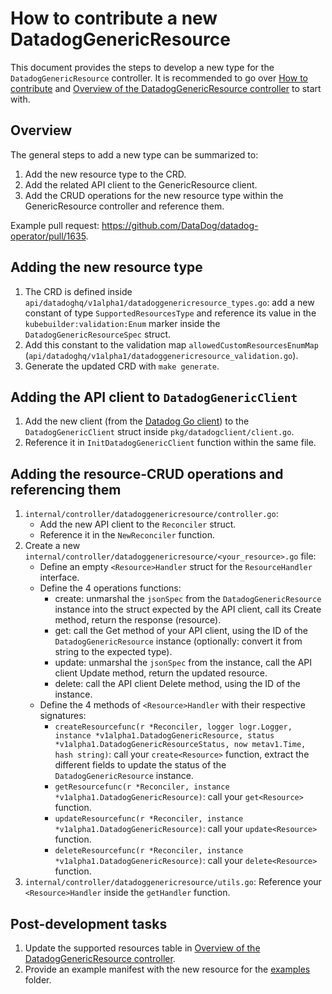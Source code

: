 # How to contribute a new DatadogGenericResource

This document provides the steps to develop a new type for the `DatadogGenericResource` controller. It is recommended to go over [How to contribute][1] and [Overview of the DatadogGenericResource controller][2] to start with.

## Overview

The general steps to add a new type can be summarized to:
1. Add the new resource type to the CRD.
2. Add the related API client to the GenericResource client.
3. Add the CRUD operations for the new resource type within the GenericResource controller and reference them.

Example pull request: https://github.com/DataDog/datadog-operator/pull/1635.

## Adding the new resource type

1. The CRD is defined inside `api/datadoghq/v1alpha1/datadoggenericresource_types.go`: add a new constant of type `SupportedResourcesType` and reference its value in the `kubebuilder:validation:Enum` marker inside the `DatadogGenericResourceSpec` struct.
2. Add this constant to the validation map `allowedCustomResourcesEnumMap` (`api/datadoghq/v1alpha1/datadoggenericresource_validation.go`).
3. Generate the updated CRD with `make generate`.

## Adding the API client to `DatadogGenericClient`
1. Add the new client (from the [Datadog Go client](https://github.com/DataDog/datadog-api-client-go)) to the `DatadogGenericClient` struct inside `pkg/datadogclient/client.go`.
2. Reference it in `InitDatadogGenericClient` function within the same file.

## Adding the resource-CRUD operations and referencing them

1. `internal/controller/datadoggenericresource/controller.go`:
    * Add the new API client to the `Reconciler` struct.
	* Reference it in the `NewReconciler` function.
2. Create a new `internal/controller/datadoggenericresource/<your_resource>.go` file:
    * Define an empty `<Resource>Handler` struct for the `ResourceHandler` interface.
	* Define the 4 operations functions:
	    * create<Resource>: unmarshal the `jsonSpec` from the `DatadogGenericResource` instance into the struct expected by the API client, call its Create method, return the response (resource).
		* get<Resource>: call the Get method of your API client, using the ID of the `DatadogGenericResource` instance (optionally: convert it from string to the expected type).
		* update<Resource>: unmarshal the `jsonSpec` from the instance, call the API client Update method, return the updated resource.
		* delete<Resource>: call the API client Delete method, using the ID of the instance.
	* Define the 4 methods of `<Resource>Handler` with their respective signatures:
	    * `createResourcefunc(r *Reconciler, logger logr.Logger, instance *v1alpha1.DatadogGenericResource, status *v1alpha1.DatadogGenericResourceStatus, now metav1.Time, hash string)`: call your `create<Resource>` function, extract the different fields to update the status of the `DatadogGenericResource` instance.
		* `getResourcefunc(r *Reconciler, instance *v1alpha1.DatadogGenericResource)`: call your `get<Resource>` function.
		* `updateResourcefunc(r *Reconciler, instance *v1alpha1.DatadogGenericResource)`: call your `update<Resource>` function.
		* `deleteResourcefunc(r *Reconciler, instance *v1alpha1.DatadogGenericResource)`: call your `delete<Resource>` function.
3. `internal/controller/datadoggenericresource/utils.go`: Reference your `<Resource>Handler` inside the `getHandler` function.

## Post-development tasks

1. Update the supported resources table in [Overview of the DatadogGenericResource controller][2].
2. Provide an example manifest with the new resource for the [examples][3] folder.

[1]: ./how-to-contribute.md
[2]: ./datadog_generic_resource.md
[3]: ../examples/datadoggenericresource/
